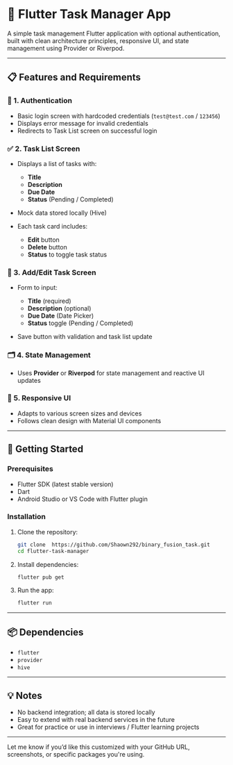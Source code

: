 
# 📝 Flutter Task Manager App

A simple task management Flutter application with optional authentication, built with clean architecture principles, responsive UI, and state management using Provider or Riverpod.

---

## 📋 Features and Requirements

### 🔐 1. Authentication 

* Basic login screen with hardcoded credentials (`test@test.com` / `123456`)
* Displays error message for invalid credentials
* Redirects to Task List screen on successful login

### ✅ 2. Task List Screen

* Displays a list of tasks with:

  * **Title**
  * **Description**
  * **Due Date**
  * **Status** (Pending / Completed)
* Mock data stored locally (Hive)
* Each task card includes:

  * **Edit** button
  * **Delete** button
  * **Status** to toggle task status

### 📝 3. Add/Edit Task Screen

* Form to input:

  * **Title** (required)
  * **Description** (optional)
  * **Due Date** (Date Picker)
  * **Status** toggle (Pending / Completed)
* Save button with validation and task list update

### 🗂️ 4. State Management

* Uses **Provider** or **Riverpod** for state management and reactive UI updates

### 📱 5. Responsive UI

* Adapts to various screen sizes and devices
* Follows clean design with Material UI components

---

## 🚀 Getting Started

### Prerequisites

* Flutter SDK (latest stable version)
* Dart
* Android Studio or VS Code with Flutter plugin

### Installation

1. Clone the repository:

   ```bash
   git clone  https://github.com/Shaown292/binary_fusion_task.git
   cd flutter-task-manager
   ```

2. Install dependencies:

   ```bash
   flutter pub get
   ```

3. Run the app:

   ```bash
   flutter run
   ```

---

## 📦 Dependencies

* `flutter`
* `provider` 
* `hive` 


---



## 💡 Notes

* No backend integration; all data is stored locally
* Easy to extend with real backend services in the future
* Great for practice or use in interviews / Flutter learning projects

---



Let me know if you’d like this customized with your GitHub URL, screenshots, or specific packages you're using.
